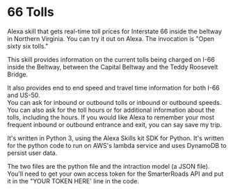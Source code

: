 # 66 Tolls
Alexa skill that gets real-time toll prices for Interstate 66 inside the beltway in Northern Virginia. 
You can try it out on Alexa. The invocation is "Open sixty six tolls."

This skill provides information on the current tolls being charged on I-66 inside the Beltway, 
between the Capital Beltway and the Teddy Roosevelt Bridge. 
        
It also provides end to end speed and travel time information for both I-66 and US-50.  
You can ask for inbound or outbound tolls or inbound or outbound speeds. You can also ask 
for the toll hours or for additional information about the tolls, including the hours.
If you would like Alexa to remember your most frequent inbound or outbound entrance and exit,
you can say save my trip.

It's written in Python 3, using the Alexa Skills kit SDK for Python. It's written for the python code
to run on AWS's lambda service and uses DynamoDB to persist user data. 

The two files are the python file and the intraction model (a JSON file). You'll need to get your own access token
for the SmarterRoads API and put it in the "YOUR TOKEN HERE' line in the code.
